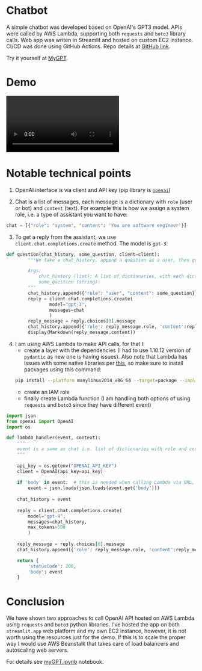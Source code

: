 # Chatbot

A simple chatbot was developed based on OpenAI's GPT3 model. APIs were called by AWS Lambda, supporting both `requests` and `boto3` library calls. Web app was writen in Streamlit and hosted on custom EC2 instance. CI/CD was done using GitHub Actions. Repo details at [GitHub link](https://github.com/nesaboz/chatbot/).

Try it yourself at <a href="https://nesaboz-chatbot-mygpt-cfgwpf.streamlit.app" target="_blank">MyGPT</a>.

# Demo 

![demo](demo_2x.mov)

# Notable technical points

1. OpenAI interface is via client and API key (pip library is [`openai`](https://pypi.org/project/openai/))

2. Chat is a list of messages, each message is a dictionary with `role` (user or bot) and `content` (text). For example this is how we assign a system role, i.e. a type of assistant you want to have:

```python
chat = [{"role": "system", "content": 'You are software engineer'}]
```

3. To get a reply from the assistant, we use `client.chat.completions.create` method. The model is `gpt-3`:

```python
def question(chat_history, some_question, client=client):
        """We take a chat_history, append a question as a user, then get a reply from the assistant, and append that too

        Args:
            chat_history (list): A list of dictionaries, with each dictionary containing a role and content key
            some_question (string): 
        """
        chat_history.append({"role": "user", "content": some_question})
        reply = client.chat.completions.create(
                model="gpt-3",
                messages=chat
                )
        reply_message = reply.choices[0].message
        chat_history.append({'role': reply_message.role, 'content':reply_message.content})
        display(Markdown(reply_message.content))
```

4. I am using AWS Lambda to make API calls, for that I:
    - create a layer with the dependencies (I had to use 1.10.12 version of `pydantic` as new one is having issues). Also note that Lambda has issues with some native libraries per [this](https://docs.aws.amazon.com/lambda/latest/dg/python-package.html#python-package-native-libraries), so make sure to install packages using this command:
    ```bash
    pip install --platform manylinux2014_x86_64 --target=package --implementation cp --python-version 3.x --only-binary=:all: --upgrade <package_name> -t ./theEnvFolder/python
    ```
    - create an IAM role
    - finally create Lambda function (I am handling both options of using `requests` and `boto3` since they have different event)

```python
import json
from openai import OpenAI
import os

def lambda_handler(event, context):
    """
    event is a same as chat i.e. list of dictionaries with role and content (in a case when called via URL it is slightly different since it is embedded in the extra layer so we extract body first)
    """
    
    api_key = os.getenv("OPENAI_API_KEY")
    client = OpenAI(api_key=api_key)
        
    if 'body' in event:  # this is needed when calling Lambda via URL, since URL call and boto3 have different events
        event = json.loads(json.loads(event.get('body')))
        
    chat_history = event
        
    reply = client.chat.completions.create(
        model="gpt-4",
        messages=chat_history,
        max_tokens=500
        )
    
    reply_message = reply.choices[0].message
    chat_history.append({'role': reply_message.role, 'content':reply_message.content})

    return {
        'statusCode': 200,
        'body': event
    }
```

# Conclusion

We have shown two approaches to call OpenAI API hosted on AWS Lambda using `requests` and `boto3` python libraries. I've hosted the app on both `streamlit.app` web platform and my own EC2 instance, however, it is not worth using the resources just for the demo. If this is to scale the proper way I would use AWS Beanstalk that takes care of load balancers and autoscaling web servers.

For details see [myGPT.ipynb](https://github.com/nesaboz/chatbot/blob/main/myGPT.ipynb) notebook.